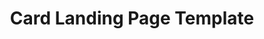 ---
layout: template
categories: [templates, card-landing]
type: [sub-nav-item]
title: Card Landing Page Template
permalink: /templates/card-landing/
prototype: 
  - name: Agencies Landing Page
    link: "/prototype/agencies/"
overview: The Card Landing template is used for landing pages that utilize the card component to display a list of content. Each card links to a details page for that specific item.
description: The Card Landing template is used for landing pages that utilize the card component to display a list of content. Each card links to a details page for that specific item.

specs:
    - name: Title
      type: h1
      authored: yes
      content: 80 characters max
      searchable: yes
    - name: List
      type: usa-card
      authored: yes
      content: multi-valued see table below
      searchable: yes
---